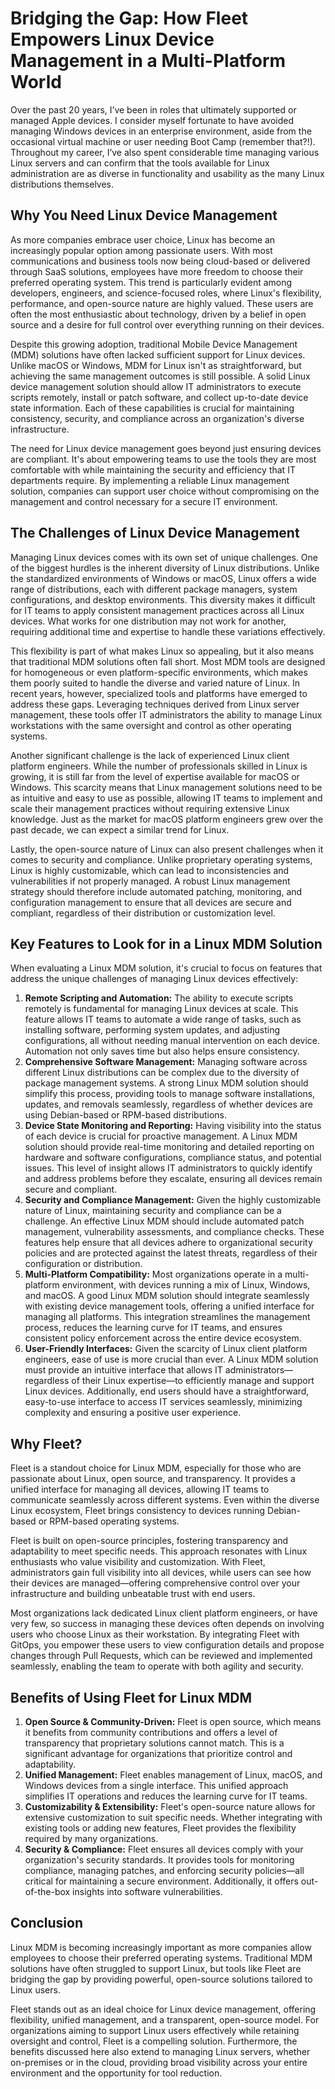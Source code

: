 # Bridging the Gap: How Fleet Empowers Linux Device Management in a Multi-Platform World

Over the past 20 years, I’ve been in roles that ultimately supported or managed Apple devices. I consider myself fortunate to have avoided managing Windows devices in an enterprise environment, aside from the occasional virtual machine or user needing Boot Camp (remember that?!). Throughout my career, I’ve also spent considerable time managing various Linux servers and can confirm that the tools available for Linux administration are as diverse in functionality and usability as the many Linux distributions themselves. 

## Why You Need Linux Device Management

As more companies embrace user choice, Linux has become an increasingly popular option among passionate users. With most communications and business tools now being cloud-based or delivered through SaaS solutions, employees have more freedom to choose their preferred operating system. This trend is particularly evident among developers, engineers, and science-focused roles, where Linux's flexibility, performance, and open-source nature are highly valued. These users are often the most enthusiastic about technology, driven by a belief in open source and a desire for full control over everything running on their devices.

Despite this growing adoption, traditional Mobile Device Management (MDM) solutions have often lacked sufficient support for Linux devices. Unlike macOS or Windows, MDM for Linux isn't as straightforward, but achieving the same management outcomes is still possible. A solid Linux device management solution should allow IT administrators to execute scripts remotely, install or patch software, and collect up-to-date device state information. Each of these capabilities is crucial for maintaining consistency, security, and compliance across an organization's diverse infrastructure.

The need for Linux device management goes beyond just ensuring devices are compliant. It's about empowering teams to use the tools they are most comfortable with while maintaining the security and efficiency that IT departments require. By implementing a reliable Linux management solution, companies can support user choice without compromising on the management and control necessary for a secure IT environment.


## The Challenges of Linux Device Management

Managing Linux devices comes with its own set of unique challenges. One of the biggest hurdles is the inherent diversity of Linux distributions. Unlike the standardized environments of Windows or macOS, Linux offers a wide range of distributions, each with different package managers, system configurations, and desktop environments. This diversity makes it difficult for IT teams to apply consistent management practices across all Linux devices. What works for one distribution may not work for another, requiring additional time and expertise to handle these variations effectively.

This flexibility is part of what makes Linux so appealing, but it also means that traditional MDM solutions often fall short. Most MDM tools are designed for homogeneous or even platform-specific environments, which makes them poorly suited to handle the diverse and varied nature of Linux. In recent years, however, specialized tools and platforms have emerged to address these gaps. Leveraging techniques derived from Linux server management, these tools offer IT administrators the ability to manage Linux workstations with the same oversight and control as other operating systems.

Another significant challenge is the lack of experienced Linux client platform engineers. While the number of professionals skilled in Linux is growing, it is still far from the level of expertise available for macOS or Windows. This scarcity means that Linux management solutions need to be as intuitive and easy to use as possible, allowing IT teams to implement and scale their management practices without requiring extensive Linux knowledge. Just as the market for macOS platform engineers grew over the past decade, we can expect a similar trend for Linux.

Lastly, the open-source nature of Linux can also present challenges when it comes to security and compliance. Unlike proprietary operating systems, Linux is highly customizable, which can lead to inconsistencies and vulnerabilities if not properly managed. A robust Linux management strategy should therefore include automated patching, monitoring, and configuration management to ensure that all devices are secure and compliant, regardless of their distribution or customization level.

## Key Features to Look for in a Linux MDM Solution

When evaluating a Linux MDM solution, it's crucial to focus on features that address the unique challenges of managing Linux devices effectively:

1. **Remote Scripting and Automation:** The ability to execute scripts remotely is fundamental for managing Linux devices at scale. This feature allows IT teams to automate a wide range of tasks, such as installing software, performing system updates, and adjusting configurations, all without needing manual intervention on each device. Automation not only saves time but also helps ensure consistency.
2. **Comprehensive Software Management:** Managing software across different Linux distributions can be complex due to the diversity of package management systems. A strong Linux MDM solution should simplify this process, providing tools to manage software installations, updates, and removals seamlessly, regardless of whether devices are using Debian-based or RPM-based distributions.
3. **Device State Monitoring and Reporting:** Having visibility into the status of each device is crucial for proactive management. A Linux MDM solution should provide real-time monitoring and detailed reporting on hardware and software configurations, compliance status, and potential issues. This level of insight allows IT administrators to quickly identify and address problems before they escalate, ensuring all devices remain secure and compliant.
4. **Security and Compliance Management:** Given the highly customizable nature of Linux, maintaining security and compliance can be a challenge. An effective Linux MDM should include automated patch management, vulnerability assessments, and compliance checks. These features help ensure that all devices adhere to organizational security policies and are protected against the latest threats, regardless of their configuration or distribution.
5. **Multi-Platform Compatibility:** Most organizations operate in a multi-platform environment, with devices running a mix of Linux, Windows, and macOS. A good Linux MDM solution should integrate seamlessly with existing device management tools, offering a unified interface for managing all platforms. This integration streamlines the management process, reduces the learning curve for IT teams, and ensures consistent policy enforcement across the entire device ecosystem.
6. **User-Friendly Interfaces:** Given the scarcity of Linux client platform engineers, ease of use is more crucial than ever. A Linux MDM solution must provide an intuitive interface that allows IT administrators—regardless of their Linux expertise—to efficiently manage and support Linux devices. Additionally, end users should have a straightforward, easy-to-use interface to access IT services seamlessly, minimizing complexity and ensuring a positive user experience. 


## Why Fleet?

Fleet is a standout choice for Linux MDM, especially for those who are passionate about Linux, open source, and transparency. It provides a unified interface for managing all devices, allowing IT teams to communicate seamlessly across different systems. Even within the diverse Linux ecosystem, Fleet brings consistency to devices running Debian-based or RPM-based operating systems.

Fleet is built on open-source principles, fostering transparency and adaptability to meet specific needs. This approach resonates with Linux enthusiasts who value visibility and customization. With Fleet, administrators gain full visibility into all devices, while users can see how their devices are managed—offering comprehensive control over your infrastructure and building unbeatable trust with end users.

Most organizations lack dedicated Linux client platform engineers, or have very few, so success in managing these devices often depends on involving users who choose Linux as their workstation. By integrating Fleet with GitOps, you empower these users to view configuration details and propose changes through Pull Requests, which can be reviewed and implemented seamlessly, enabling the team to operate with both agility and security.


## Benefits of Using Fleet for Linux MDM

1. **Open Source & Community-Driven:** Fleet is open source, which means it benefits from community contributions and offers a level of transparency that proprietary solutions cannot match. This is a significant advantage for organizations that prioritize control and adaptability.
2. **Unified Management:** Fleet enables management of Linux, macOS, and Windows devices from a single interface. This unified approach simplifies IT operations and reduces the learning curve for IT teams.
3. **Customizability & Extensibility:** Fleet's open-source nature allows for extensive customization to suit specific needs. Whether integrating with existing tools or adding new features, Fleet provides the flexibility required by many organizations.
4. **Security & Compliance:** Fleet ensures all devices comply with your organization's security standards. It provides tools for monitoring compliance, managing patches, and enforcing security policies—all critical for maintaining a secure environment. Additionally, it offers out-of-the-box insights into software vulnerabilities.


## Conclusion

Linux MDM is becoming increasingly important as more companies allow employees to choose their preferred operating systems. Traditional MDM solutions have often struggled to support Linux, but tools like Fleet are bridging the gap by providing powerful, open-source solutions tailored to Linux users.

Fleet stands out as an ideal choice for Linux device management, offering flexibility, unified management, and a transparent, open-source model. For organizations aiming to support Linux users effectively while retaining oversight and control, Fleet is a compelling solution. Furthermore, the benefits discussed here also extend to managing Linux servers, whether on-premises or in the cloud, providing broad visibility across your entire environment and the opportunity for tool reduction.

<meta name="articleTitle" value="How Fleet empowers Linux device management">
<meta name="authorFullName" value="Allen Houchins">
<meta name="authorGitHubUsername" value="allenhouchins">
<meta name="category" value="guides">
<meta name="publishedOn" value="2024-12-03">
<meta name="articleImageUrl" value="../website/assets/images/articles/sysadmin-diaries-1600x900@2x.png">
<meta name="description" value="This guide explores how Fleet empowers Linux device management.">
